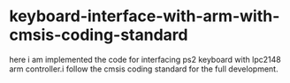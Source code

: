 # keyboard-interface-with-arm-with-cmsis-coding-standard
here i am implemented the code for interfacing ps2 keyboard with lpc2148 arm controller.i follow the cmsis coding standard for the full development.
